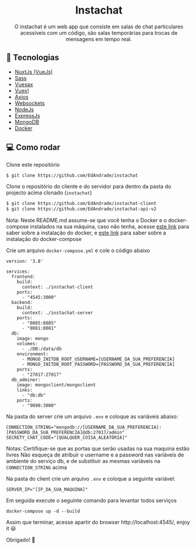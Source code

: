<h1 align="center">
    Instachat
</h1>

<p align="center">
    O instachat é um web app que consiste em salas de chat particulares acessíveis com um código, são salas temporárias para trocas de mensagens em tempo real.
</p>

## :rocket: Tecnologias

* [NuxtJs (VueJs)](https://https://vuejs.org/)
* [Sass](https://sass-lang.com/)
* [Vuesax](https://vuesax.com/)
* [Vuex)](https://vuex.vuejs.org/)
* [Axios](https://axios-http.com/docs/intro)
* [Websockets](https://developer.mozilla.org/en-US/docs/Web/API/WebSockets_API)
* [NodeJs](https://nodejs.org/en/about/)
* [ExpressJs](https://expressjs.com/)
* [MongoDB](https://www.mongodb.com/)
* [Docker](https://www.docker.com/)

## :computer: Como rodar

Clone este repositório

```bash
$ git clone https://github.com/EdAndrade/instachat
```

Clone o repositório do cliente e do servidor para dentro da pasta do projecto acima clonado (`instachat`)
```bash
$ git clone https://github.com/EdAndrade/instachat-client
$ git clone https://github.com/EdAndrade/instachat-api-v2
```

Nota: Neste README.md assume-se que você tenha o Docker e o docker-compose instalados na sua máquina, caso não tenha, acesse [este link](https://docs.docker.com/engine/install/) para saber sobre a instalação do docker, e [este link](https://docs.docker.com/compose/install/) para saber sobre a instalação do docker-compose

Crie um arquivo `docker-compose.yml` e cole o código abaixo

```docker
version: '3.8'

services:
  frontend:
    build:
      context: ./instachat-client
    ports:
      - "4545:3000"
  backend:
    build:
      context: ./instachat-server
    ports:
      - "8085:8085"
      - "8081:8081"
  db:
    image: mongo
    volumes:
      - ./DB:/data/db
    environment:
      - MONGO_INITDB_ROOT_USERNAME=[USERNAME_DA_SUA_PREFERENCIA]
      - MONGO_INITDB_ROOT_PASSWORD=[PASSWORD_DA_SUA_PREFERENCIA]
    ports:
      - "27017:27017"
  db_adminer:
    image: mongoclient/mongoclient
    links:
      - "db:db"
    ports:
      - "9090:3000"
```

Na pasta do server crie um arquivo `.env` e coloque as variáveis abaixo:
```
CONNECTION_STRING="mongodb://[USERNAME_DA_SUA_PREFERENCIA]:[PASSWORD_DA_SUA_PREFERENCIA]@db:27017/admin"
SECRETY_CHAT_CODE="[QUALQUER_COISA_ALEATÓRIA]"
```

Notas: 
Certifique-se que as portas que serão usadas na sua maquina estão livres
Não esqueça de atribuir o username e a password nas variáveis de ambiente do serviço db, e de substituir as mesmas variáveis na `CONNECTION_STRING` acima

Na pasta do client crie um arquivo `.env` e coloque a seguinte variável:
```
SERVER_IP="[IP_DA_SUA_MAQUINA]"
```

Em seguida execute o seguinte comando para levantar todos serviços

```docker
docker-compose up -d --build
```

Assim que terminar, acesse apartir do browser http://localhost:4545/, enjoy it :smiley:

Obrigado! 💖